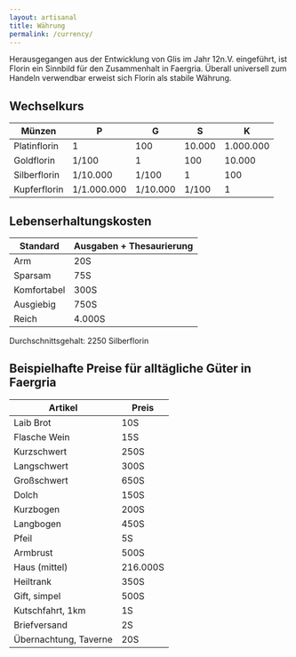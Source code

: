 ```yaml
---
layout: artisanal
title: Währung
permalink: /currency/
---
```


Herausgegangen aus der Entwicklung von Glis im Jahr 12n.V. eingeführt, ist Florin ein Sinnbild für den Zusammenhalt in
Faergria. Überall universell zum Handeln verwendbar erweist sich Florin als stabile Währung.

## Wechselkurs

| Münzen       | P           | G        | S      | K         |
|--------------|-------------|----------|--------|-----------|
| Platinflorin | 1           | 100      | 10.000 | 1.000.000 |
| Goldflorin   | 1/100       | 1        | 100    | 10.000    |
| Silberflorin | 1/10.000    | 1/100    | 1      | 100       |
| Kupferflorin | 1/1.000.000 | 1/10.000 | 1/100  | 1         |

## Lebenserhaltungskosten

| Standard    | Ausgaben + Thesaurierung |
|-------------|--------------------------|
| Arm         | 20S                      |
| Sparsam     | 75S                      |
| Komfortabel | 300S                     |
| Ausgiebig   | 750S                     |
| Reich       | 4.000S                   |

Durchschnittsgehalt: 2250 Silberflorin

## Beispielhafte Preise für alltägliche Güter in Faergria

| Artikel               | Preis    |
|-----------------------|----------|
| Laib Brot             | 10S      |
| Flasche Wein          | 15S      |
| Kurzschwert           | 250S     |
| Langschwert           | 300S     |
| Großschwert           | 650S     |
| Dolch                 | 150S     |
| Kurzbogen             | 200S     |
| Langbogen             | 450S     |
| Pfeil                 | 5S       |
| Armbrust              | 500S     |
| Haus (mittel)         | 216.000S |
| Heiltrank             | 350S     |
| Gift, simpel          | 500S     |
| Kutschfahrt, 1km      | 1S       |
| Briefversand          | 2S       |
| Übernachtung, Taverne | 20S      |